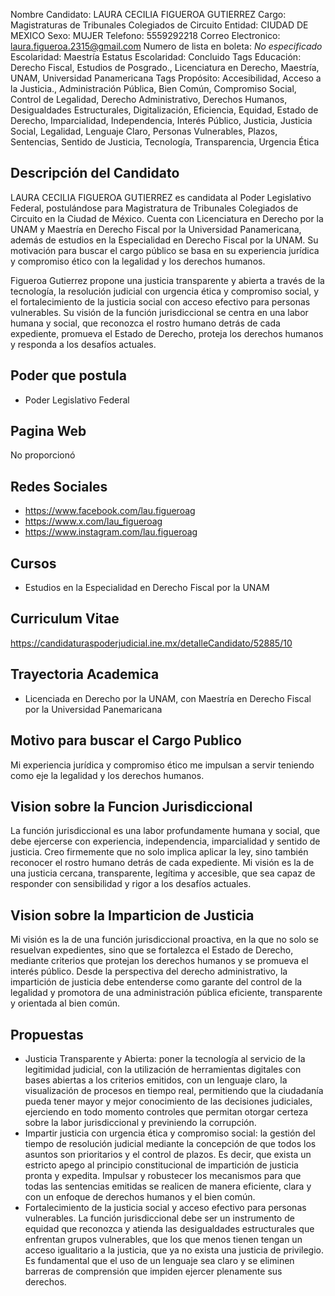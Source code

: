 Nombre Candidato: LAURA CECILIA FIGUEROA GUTIERREZ
Cargo: Magistraturas de Tribunales Colegiados de Circuito
Entidad: CIUDAD DE MEXICO
Sexo: MUJER
Telefono: 5559292218
Correo Electronico: laura.figueroa.2315@gmail.com
Numero de lista en boleta: *No especificado*
Escolaridad: Maestría
Estatus Escolaridad: Concluido
Tags Educación: Derecho Fiscal, Estudios de Posgrado., Licenciatura en Derecho, Maestría, UNAM, Universidad Panamericana
Tags Propósito: Accesibilidad, Acceso a la Justicia., Administración Pública, Bien Común, Compromiso Social, Control de Legalidad, Derecho Administrativo, Derechos Humanos, Desigualdades Estructurales, Digitalización, Eficiencia, Equidad, Estado de Derecho, Imparcialidad, Independencia, Interés Público, Justicia, Justicia Social, Legalidad, Lenguaje Claro, Personas Vulnerables, Plazos, Sentencias, Sentido de Justicia, Tecnología, Transparencia, Urgencia Ética


## Descripción del Candidato 

LAURA CECILIA FIGUEROA GUTIERREZ es candidata al Poder Legislativo Federal, postulándose para Magistratura de Tribunales Colegiados de Circuito en la Ciudad de México. Cuenta con Licenciatura en Derecho por la UNAM y Maestría en Derecho Fiscal por la Universidad Panamericana, además de estudios en la Especialidad en Derecho Fiscal por la UNAM. Su motivación para buscar el cargo público se basa en su experiencia jurídica y compromiso ético con la legalidad y los derechos humanos.

Figueroa Gutierrez propone una justicia transparente y abierta a través de la tecnología, la resolución judicial con urgencia ética y compromiso social, y el fortalecimiento de la justicia social con acceso efectivo para personas vulnerables. Su visión de la función jurisdiccional se centra en una labor humana y social, que reconozca el rostro humano detrás de cada expediente, promueva el Estado de Derecho, proteja los derechos humanos y responda a los desafíos actuales.


## Poder que postula

- Poder Legislativo Federal


## Pagina Web

No proporcionó


## Redes Sociales

- https://www.facebook.com/lau.figueroag
- https://www.x.com/lau_figueroag
- https://www.instagram.com/lau.figueroag


## Cursos

- Estudios en la Especialidad en Derecho Fiscal por la UNAM


## Curriculum Vitae

https://candidaturaspoderjudicial.ine.mx/detalleCandidato/52885/10


## Trayectoria Academica

- Licenciada en Derecho por la UNAM, con Maestría en Derecho Fiscal por la Universidad Panemaricana


## Motivo para buscar el Cargo Publico

Mi experiencia jurídica y compromiso ético me impulsan a servir teniendo como eje la legalidad y los derechos humanos.


## Vision sobre la Funcion Jurisdiccional

La función jurisdiccional es una labor profundamente humana y social, que debe ejercerse con experiencia, independencia, imparcialidad y sentido de justicia. Creo firmemente que no solo implica aplicar la ley, sino también reconocer el rostro humano detrás de cada expediente. Mi visión es la de una justicia cercana, transparente, legítima y accesible, que sea capaz de responder con sensibilidad y rigor a los desafíos actuales.


## Vision sobre la Imparticion de Justicia

Mi visión es la de una función jurisdiccional proactiva, en la que no solo se resuelvan expedientes, sino que se fortalezca el Estado de Derecho, mediante criterios que protejan los derechos humanos y se promueva el interés público. Desde la perspectiva del derecho administrativo, la impartición de justicia debe entenderse como garante del control de la legalidad y promotora de una administración pública eficiente, transparente y orientada al bien común.


## Propuestas

- Justicia Transparente y Abierta: poner la tecnología al servicio de la legitimidad judicial, con la utilización de herramientas digitales con bases abiertas a los criterios emitidos, con un lenguaje claro, la visualización de procesos en tiempo real, permitiendo que la ciudadanía pueda tener mayor y mejor conocimiento de las decisiones judiciales, ejerciendo en todo momento controles que permitan otorgar certeza sobre la labor jurisdiccional y previniendo la corrupción.
- Impartir justicia con urgencia ética y compromiso social: la gestión del tiempo de resolución judicial mediante la concepción de que todos los asuntos son prioritarios y el control de plazos. Es decir, que exista un estricto apego al principio constitucional de impartición de justicia pronta y expedita. Impulsar y robustecer los mecanismos para que todas las sentencias emitidas se realicen de manera eficiente, clara y con un enfoque de derechos humanos y el bien común.
- Fortalecimiento de la justicia social y acceso efectivo para personas vulnerables. La función jurisdiccional debe ser un instrumento de equidad que reconozca y atienda las desigualdades estructurales que enfrentan grupos vulnerables, que los que menos tienen tengan un acceso igualitario a la justicia, que ya no exista una justicia de privilegio. Es fundamental que el uso de un lenguaje sea claro y se eliminen barreras de comprensión que impiden ejercer plenamente sus derechos.

